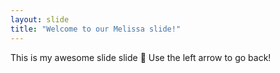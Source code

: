 ```yaml
---
layout: slide
title: "Welcome to our Melissa slide!"
---
```

This is my awesome slide slide :tada:
Use the left arrow to go back!
